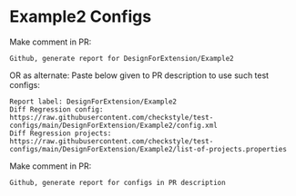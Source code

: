# Example2 Configs
Make comment in PR:
```
Github, generate report for DesignForExtension/Example2
```
OR as alternate:
Paste below given to PR description to use such test configs:
```
Report label: DesignForExtension/Example2
Diff Regression config: https://raw.githubusercontent.com/checkstyle/test-configs/main/DesignForExtension/Example2/config.xml
Diff Regression projects: https://raw.githubusercontent.com/checkstyle/test-configs/main/DesignForExtension/Example2/list-of-projects.properties
```
Make comment in PR:
```
Github, generate report for configs in PR description
```

